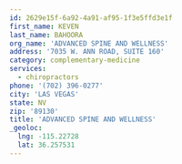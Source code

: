 ```yaml
---
id: 2629e15f-6a92-4a91-af95-1f3e5ffd3e1f
first_name: KEVEN
last_name: BAHOORA
org_name: 'ADVANCED SPINE AND WELLNESS'
address: '7035 W. ANN ROAD, SUITE 160'
category: complementary-medicine
services:
  - chiropractors
phone: '(702) 396-0277'
city: 'LAS VEGAS'
state: NV
zip: '89130'
title: 'ADVANCED SPINE AND WELLNESS'
_geoloc:
  lng: -115.22728
  lat: 36.257531
---
```

